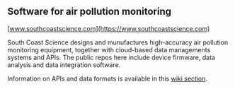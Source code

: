 ## Software for air pollution monitoring

[www.southcoastscience.com](https://www.southcoastscience.com)

South Coast Science designs and munufactures high-accuracy air pollution monitoring equipment, together with cloud-based data managements systems and APIs. The public repos here include device firmware, data analysis and data integration software. 

Information on APIs and data formats is available in this [wiki section](https://github.com/south-coast-science/docs/wiki).

<!--

**Here are some ideas to get you started:**

🙋‍♀️ A short introduction - what is your organization all about?
🌈 Contribution guidelines - how can the community get involved?
👩‍💻 Useful resources - where can the community find your docs? Is there anything else the community should know?
🍿 Fun facts - what does your team eat for breakfast?
🧙 Remember, you can do mighty things with the power of [Markdown](https://docs.github.com/github/writing-on-github/getting-started-with-writing-and-formatting-on-github/basic-writing-and-formatting-syntax)
-->
